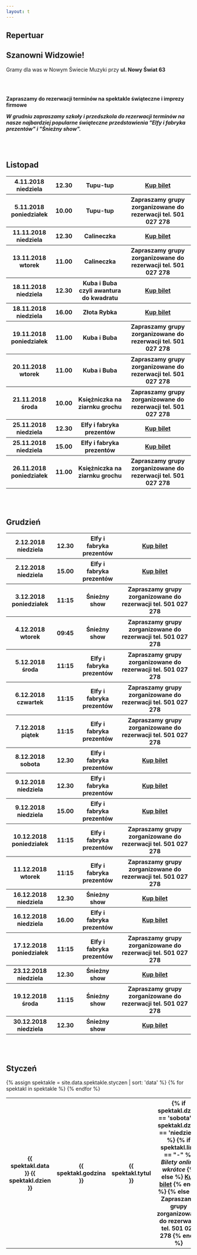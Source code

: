 ```yaml
---
layout: t
---
```


<link rel="stylesheet" href="https://unpkg.com/purecss@0.6.2/build/pure-min.css" integrity="sha384-UQiGfs9ICog+LwheBSRCt1o5cbyKIHbwjWscjemyBMT9YCUMZffs6UqUTd0hObXD" crossorigin="anonymous">

## Repertuar

## Szanowni Widzowie!

Gramy dla was w Nowym Świecie Muzyki przy <strong>ul. Nowy Świat 63</strong>

<br />
<br />

<b>Zapraszamy do rezerwacji terminów na spektakle świąteczne i imprezy firmowe</b>
<br />

<b><i>W grudniu zapraszamy szkoły i przedszkola do rezerwacji terminów na nasze najbardziej popularne świąteczne przedstawienia "Elfy i fabryka prezentów" i "Śnieżny show".</i></b>

<br /><br />

<!-- ## Zapraszamy na

## Wielki Bal Karnawałowych Rycerzy i Księżniczek

## już 11.02.2018

### Dzięki Wypożyczalni Kostiumów Maskarada dzieci bęgą mogły przebrać się za swoich ulubionych bohaterów wziąć udział w karnawałowej zabawie prowadzonej przez naszych aktorów

<br />
<br />
<ul class="photos">
    <a id="single_image" rel="1000" href='lay/img/bal_big.jpg'><img src="lay/img/bal_small.jpg"/></a>
</ul> -->

## Listopad

<table class="pure-table">
	<tr>
		<th>4.11.2018 niedziela</th>
		<th>12.30</th>
		<th>Tupu-tup</th>
		<th><a href="https://ewejsciowki.pl/embedded/rezerwacja/125643">Kup bilet</a></th>
	</tr>
	<tr>
		<th>5.11.2018 poniedziałek</th>
		<th>10.00</th>
		<th>Tupu-tup</th>
		<th>Zapraszamy grupy zorganizowane do rezerwacji tel. 501 027 278</th>
	</tr>
	<tr>
		<th>11.11.2018 niedziela</th>
		<th>12.30</th>
		<th>Calineczka</th>
		<th><a href="https://ewejsciowki.pl/embedded/rezerwacja/125644">Kup bilet</a></th>
	</tr>
	<tr>
		<th>13.11.2018 wtorek</th>
		<th>11.00</th>
		<th>Calineczka</th>
		<th>Zapraszamy grupy zorganizowane do rezerwacji tel. 501 027 278</th>
	</tr>
	<tr>
		<th>18.11.2018 niedziela</th>
		<th>12.30</th>
		<th>Kuba i Buba czyli awantura do kwadratu</th>
		<th><a href="https://ewejsciowki.pl/embedded/rezerwacja/125645">Kup bilet</a></th>
	</tr>
	<tr>
		<th>18.11.2018 niedziela</th>
		<th>16.00</th>
		<th>Złota Rybka</th>
		<th><a href="https://ewejsciowki.pl/embedded/rezerwacja/125646">Kup bilet</a></th>
	</tr>
	<tr>
		<th>19.11.2018 poniedziałek</th>
		<th>11.00</th>
		<th>Kuba i Buba</th>
		<th>Zapraszamy grupy zorganizowane do rezerwacji tel. 501 027 278</th>
	</tr>
	<tr>
		<th>20.11.2018 wtorek</th>
		<th>11.00</th>
		<th>Kuba i Buba</th>
		<th>Zapraszamy grupy zorganizowane do rezerwacji tel. 501 027 278</th>
	</tr>
	<tr>
		<th>21.11.2018 środa</th>
		<th>10.00</th>
		<th>Księżniczka na ziarnku grochu</th>
		<th>Zapraszamy grupy zorganizowane do rezerwacji tel. 501 027 278</th>
	</tr>
	<tr>
		<th>25.11.2018 niedziela</th>
		<th>12.30</th>
		<th>Elfy i fabryka prezentów</th>
		<th><a href="https://ewejsciowki.pl/embedded/rezerwacja/125647">Kup bilet</a></th>
	</tr>
	<tr>
		<th>25.11.2018 niedziela</th>
		<th>15.00</th>
		<th>Elfy i fabryka prezentów</th>
		<th><a href="https://ewejsciowki.pl/embedded/rezerwacja/128225">Kup bilet</a></th>
	</tr>
	<tr>
		<th>26.11.2018 poniedziałek</th>
		<th>11.00</th>
		<th>Księżniczka na ziarnku grochu</th>
		<th>Zapraszamy grupy zorganizowane do rezerwacji tel. 501 027 278</th>
	</tr>
</table>
<br /><br />

## Grudzień

<table class="pure-table">
	<tr>
		<th>2.12.2018 niedziela</th>
		<th>12.30</th>
		<th>Elfy i fabryka prezentów</th>
		<th><a href="https://ewejsciowki.pl/embedded/rezerwacja/127675">Kup bilet</a></th>
	</tr>
	<tr>
		<th>2.12.2018 niedziela</th>
		<th>15.00</th>
		<th>Elfy i fabryka prezentów</th>
		<th><a href="https://ewejsciowki.pl/embedded/rezerwacja/127676">Kup bilet</a></th>
	</tr>
	<tr>
		<th>3.12.2018 poniedziałek</th>
		<th>11:15</th>
		<th>Śnieżny show</th>
		<th>Zapraszamy grupy zorganizowane do rezerwacji tel. 501 027 278</th>
	</tr>
	<tr>
		<th>4.12.2018 wtorek</th>
		<th>09:45</th>
		<th>Śnieżny show</th>
		<th>Zapraszamy grupy zorganizowane do rezerwacji tel. 501 027 278</th>
	</tr>
	<tr>
		<th>5.12.2018 środa</th>
		<th>11:15</th>
		<th>Elfy i fabryka prezentów</th>
		<th>Zapraszamy grupy zorganizowane do rezerwacji tel. 501 027 278</th>
	</tr>
	<tr>
		<th>6.12.2018 czwartek</th>
		<th>11:15</th>
		<th>Elfy i fabryka prezentów</th>
		<th>Zapraszamy grupy zorganizowane do rezerwacji tel. 501 027 278</th>
	</tr>
	<tr>
		<th>7.12.2018 piątek</th>
		<th>11:15</th>
		<th>Elfy i fabryka prezentów</th>
		<th>Zapraszamy grupy zorganizowane do rezerwacji tel. 501 027 278</th>
	</tr>
	<tr>
		<th>8.12.2018 sobota</th>
		<th>12.30</th>
		<th>Elfy i fabryka prezentów</th>
		<th><a href="https://ewejsciowki.pl/embedded/rezerwacja/128223">Kup bilet</a></th>
	</tr>
	<tr>
		<th>9.12.2018 niedziela</th>
		<th>12.30</th>
		<th>Elfy i fabryka prezentów</th>
		<th><a href="https://ewejsciowki.pl/embedded/rezerwacja/127677">Kup bilet</a></th>
	</tr>
	<tr>
		<th>9.12.2018 niedziela</th>
		<th>15.00</th>
		<th>Elfy i fabryka prezentów</th>
		<th><a href="https://ewejsciowki.pl/embedded/rezerwacja/128352">Kup bilet</a></th>
	</tr>
	<tr>
		<th>10.12.2018 poniedziałek</th>
		<th>11:15</th>
		<th>Elfy i fabryka prezentów</th>
		<th>Zapraszamy grupy zorganizowane do rezerwacji tel. 501 027 278</th>
	</tr>
	<tr>
		<th>11.12.2018 wtorek</th>
		<th>11:15</th>
		<th>Elfy i fabryka prezentów</th>
		<th>Zapraszamy grupy zorganizowane do rezerwacji tel. 501 027 278</th>
	</tr>
	<tr>
		<th>16.12.2018 niedziela</th>
		<th>12.30</th>
		<th>Śnieżny show</th>
		<th><a href="https://ewejsciowki.pl/embedded/rezerwacja/127679">Kup bilet</a></th>
	</tr>
	<tr>
		<th>16.12.2018 niedziela</th>
		<th>16.00</th>
		<th>Elfy i fabryka prezentów</th>
		<th><a href="https://ewejsciowki.pl/embedded/rezerwacja/128224">Kup bilet</a></th>
	</tr>
	<tr>
		<th>17.12.2018 poniedziałek</th>
		<th>11:15</th>
		<th>Elfy i fabryka prezentów</th>
		<th>Zapraszamy grupy zorganizowane do rezerwacji tel. 501 027 278</th>
	</tr>
	<tr>
		<th>23.12.2018 niedziela</th>
		<th>12.30</th>
		<th>Śnieżny show</th>
		<th><a href="https://ewejsciowki.pl/embedded/rezerwacja/132009">Kup bilet</a></th>
	</tr>
	<tr>
		<th>19.12.2018 środa</th>
		<th>11:15</th>
		<th>Śnieżny show</th>
		<th>Zapraszamy grupy zorganizowane do rezerwacji tel. 501 027 278</th>
	</tr>
	<tr>
		<th>30.12.2018 niedziela</th>
		<th>12.30</th>
		<th>Śnieżny show</th>
		<th><a href="https://ewejsciowki.pl/embedded/rezerwacja/127680">Kup bilet</a></th>
	</tr>
</table>
<br /><br />

## Styczeń

<table class="pure-table">
	{% assign spektakle = site.data.spektakle.styczen | sort: 'data' %}
    {% for spektakl in spektakle %}
    	<tr>
    		<th>{{ spektakl.data }} {{ spektakl.dzien }}</th>
    		<th>{{ spektakl.godzina }}</th>
    		<th>{{ spektakl.tytul }}</th>
    		<th>
    			{% if spektakl.dzien == 'sobota' or spektakl.dzien == 'niedziela' %}
    				{% if spektakl.link == "-" %}
    					<i>Bilety online wkrótce</i>
    				{% else %}
    					<a href="https://ewejsciowki.pl/embedded/rezerwacja/{{ spektakl.link }}">Kup bilet</a>
    				{% endif %}
    			{% else %}
    				Zapraszamy grupy zorganizowane do rezerwacji tel. 501 027 278
    			{% endif %}
    		</th>
    	</tr>
    {% endfor %}

</table>

<style>
.pure-table thead {
    background-color: rgba(143, 223, 255, 0.19) !important;
    color: #000;
    text-align: left;
    vertical-align: bottom;
}
</style>

<!-- 	<tr>
		<th><strike>10.06.2018 niedziela</strike></th>
		<th><strike>12.30</strike></th>
		<th><strike>Urodziny Turli-Taja</strike></th>
		<th>Spektatkl odwołany</th>
	</tr> -->
<!-- 	<tr>
		<th>24.06.2018 niedziela</th>
		<th>12.30</th>
		<th>Calineczka</th>
		<th><a href="https://ewejsciowki.pl/embedded/rezerwacja/107628">Kup bilet</a></th>
	</tr> -->
